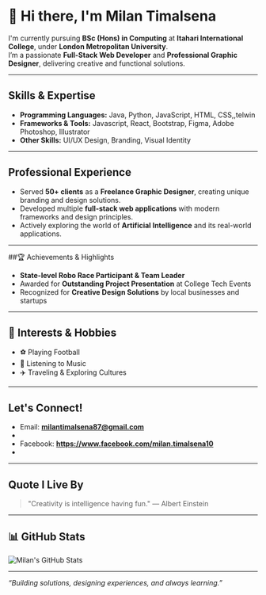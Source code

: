 # 👋 Hi there, I'm Milan Timalsena

 I'm currently pursuing **BSc (Hons) in Computing** at **Itahari International College**, under **London Metropolitan University**.  
 I’m a passionate **Full-Stack Web Developer** and **Professional Graphic Designer**, delivering creative and functional solutions.

---

##  Skills & Expertise
- **Programming Languages:** Java, Python, JavaScript, HTML, CSS,,telwin
- **Frameworks & Tools:** Javascript, React, Bootstrap, Figma, Adobe Photoshop, Illustrator
- **Other Skills:** UI/UX Design, Branding, Visual Identity

---

##  Professional Experience
-  Served **50+ clients** as a **Freelance Graphic Designer**, creating unique branding and design solutions.
-  Developed multiple **full-stack web applications** with modern frameworks and design principles.
-  Actively exploring the world of **Artificial Intelligence** and its real-world applications.

---

##🏆 Achievements & Highlights
-  **State-level Robo Race Participant & Team Leader**
-  Awarded for **Outstanding Project Presentation** at College Tech Events
-  Recognized for **Creative Design Solutions** by local businesses and startups

---

## 🎯 Interests & Hobbies
- ⚽ Playing Football  
- 🎵 Listening to Music  
- ✈️ Traveling & Exploring Cultures  

---

##  Let's Connect!
-  Email: **milantimalsena87@gmail.com**
- 
- Facebook: **https://www.facebook.com/milan.timalsena10**
- 

---

##  Quote I Live By  
> "Creativity is intelligence having fun." — Albert Einstein  

---

## 📊 GitHub Stats

![Milan's GitHub Stats](https://github-readme-stats.vercel.app/api?username=milantimalsena&show_icons=true&theme=tokyonight)

---

_“Building solutions, designing experiences, and always learning.”_
